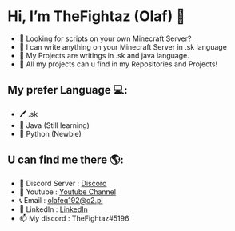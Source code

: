 #  Hi, I’m TheFightaz (Olaf) 👋
- 👀 Looking for scripts on your own Minecraft Server?
- 🌱 I can write anything on your Minecraft Server in .sk language
- 🧬 My Projects are writings in .sk and java language.
- 🧨 All my projects can u find in my Repositories and Projects!


## My prefer Language 💻:
- 🖊 .sk
- 🔌 Java (Still learning)
- 🐍 Python (Newbie)

## U can find me there 🌎:
- 🔮 Discord Server : <a href="https://discord.gg/kVej5SKDMF">Discord</a>
- 🎥 Youtube : <a href="https://www.youtube.com/channel/UCwLi3PgldG2kq3NVZz88JUQ">Youtube Channel</a>
- 📞 Email : olafeq192@o2.pl
- 🔔 LinkedIn : <a href=https://www.linkedin.com/in/olaf-bigda-086103222/> LinkedIn</a>
- 📫 My discord : TheFightaz#5196
<!---
--->
